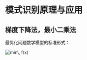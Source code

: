 # 模式识别原理与应用
## 梯度下降法，最小二乘法
最优化问题数学模型的标准形式：

<img src="http://latex.codecogs.com/gif.latex?min\,&space;f(x)" title="min\, f(x)" />

